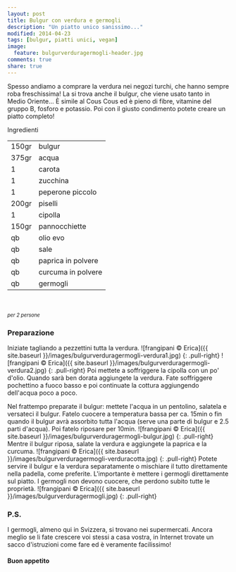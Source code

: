 ```yaml
---
layout: post
title: Bulgur con verdura e germogli
description: "Un piatto unico sanissimo..."
modified: 2014-04-23
tags: [bulgur, piatti unici, vegan]
image:
  feature: bulgurverduragermogli-header.jpg
comments: true
share: true
---
```


Spesso andiamo a comprare la verdura nei negozi turchi, che hanno sempre roba freschissima! La si trova anche il bulgur, che viene usato tanto in Medio Oriente... È simile al Cous Cous ed è pieno di fibre, vitamine del gruppo B, fosforo e potassio. Poi con il giusto condimento potete creare un piatto completo!


<div class="ingredients">
  <div class="ingredients-title">Ingredienti</div>
  <table>
    <tbody>
      <tr>
        <td>150gr</td>
        <td>bulgur</td>
      </tr>
      <tr>
        <td>375gr</td>
        <td>acqua</td>
      </tr>
      <tr>
        <td>1</td>
        <td>carota</td>
      </tr>
      <tr>
        <td>1</td>
        <td>zucchina</td>
      </tr>
      <tr>
        <td>1</td>
        <td>peperone piccolo</td>
      </tr>
      <tr>
        <td>200gr</td>
        <td>piselli</td>
      </tr>
      <tr>
        <td>1</td>
        <td>cipolla</td>
      </tr>
      <tr>
        <td>150gr</td>
        <td>pannocchiette</td>
      </tr>
      <tr>
        <td>qb</td>
        <td>olio evo</td>
      </tr>
      <tr>
        <td>qb</td>
        <td>sale</td>
      </tr>
      <tr>
        <td>qb</td>
        <td>paprica in polvere</td>
      </tr>
      <tr>
        <td>qb</td>
        <td>curcuma in polvere</td>
      </tr>
      <tr>
        <td>qb</td>
        <td>germogli</td>
      </tr>
    </tbody>
  </table>
  <br></br>
  <i class="pull-right" style="font-size: 80%;">per 2 persone</i>
</div>


<h3>
  <font color="grey">
    <i class="icon-cogs"></i>
  </font> Preparazione
</h3>

Iniziate tagliando a pezzettini tutta la verdura.
![frangipani © Erica]({{ site.baseurl }}/images/bulgurverduragermogli-verdura1.jpg)
{: .pull-right}
![frangipani © Erica]({{ site.baseurl }}/images/bulgurverduragermogli-verdura2.jpg)
{: .pull-right}
Poi mettete a soffriggere la cipolla con un po' d'olio. Quando sarà ben dorata aggiungete la verdura. Fate soffriggere pochettino a fuoco basso e poi continuate la cottura aggiungendo dell'acqua poco a poco.

Nel frattempo preparate il bulgur: mettete l'acqua in un pentolino, salatela e versateci il bulgur. Fatelo cuocere a temperatura bassa per ca. 15min o fin quando il bulgur avrà assorbito tutta l'acqua (serve una parte di bulgur e 2.5 parti d'acqua). Poi fatelo riposare per 10min.
![frangipani © Erica]({{ site.baseurl }}/images/bulgurverduragermogli-bulgur.jpg)
{: .pull-right}
Mentre il bulgur riposa, salate la verdura e aggiungete la paprica e la curcuma.
![frangipani © Erica]({{ site.baseurl }}/images/bulgurverduragermogli-verduracotta.jpg)
{: .pull-right}
Potete servire il bulgur e la verdura separatamente o mischiare il tutto direttamente nella padella, come preferite. L'importante è mettere i germogli direttamente sul piatto. I germogli non devono cuocere, che perdono subito tutte le proprietà.
![frangipani © Erica]({{ site.baseurl }}/images/bulgurverduragermogli.jpg)
{: .pull-right}

<h3>
  <font color="#FFCC00">
    <i class="icon-lightbulb"></i>
  </font> P.S.
</h3>

I germogli, almeno qui in Svizzera, si trovano nei supermercati. Ancora meglio se li fate crescere voi stessi a casa vostra, in Internet trovate un sacco d'istruzioni come fare ed è veramente facilissimo!


<h4>Buon appetito
  <font color="red">
    <i class="icon-smile"></i>
  </font>
</h4>
